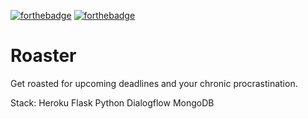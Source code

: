 [![forthebadge](https://forthebadge.com/images/badges/made-with-python.svg)](https://forthebadge.com)
[![forthebadge](https://forthebadge.com/images/badges/built-with-love.svg)](https://forthebadge.com)
# Roaster
Get roasted for upcoming deadlines and your chronic procrastination.

Stack:
Heroku
Flask
Python
Dialogflow
MongoDB
